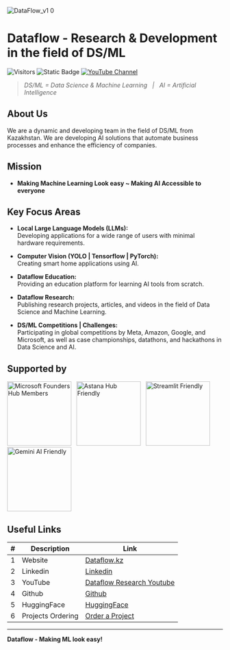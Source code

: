 ![DataFlow_v1 0](https://github.com/Dataflow-kz/.github/assets/108217670/5efd46c7-36c0-4867-bb87-0ab8b8a6c809)

# Dataflow - Research & Development in the field of DS/ML

![Visitors](https://api.visitorbadge.io/api/visitors?path=https%3A%2F%2Fgithub.com%2FDataflow-kz%2F.github&style=for-the-badge&label=Visitors&countColor=%232ccce4&labelStyle=upper)
![Static Badge](https://img.shields.io/badge/Powered%20by-Dataflow-lime?style=for-the-badge)
[![YouTube Channel](https://img.shields.io/badge/YouTube-Channel-red?style=for-the-badge&logo=youtube)](https://www.youtube.com/channel/UC67nxi7_QEAKISezy9uZqQw)

> *DS/ML = Data Science & Machine Learning &nbsp; | &nbsp; AI = Artificial Intelligence*

## About Us

We are a dynamic and developing team in the field of DS/ML from Kazakhstan. We are developing AI solutions that automate business processes and enhance the efficiency of companies.

## Mission

- **Making Machine Learning Look easy ~ Making AI Accessible to everyone**

## Key Focus Areas

- **Local Large Language Models (LLMs):**  
  Developing applications for a wide range of users with minimal hardware requirements.

- **Computer Vision (YOLO | Tensorflow | PyTorch):**  
  Creating smart home applications using AI.

- **Dataflow Education:**  
  Providing an education platform for learning AI tools from scratch.

- **Dataflow Research:**  
  Publishing research projects, articles, and videos in the field of Data Science and Machine Learning. 

- **DS/ML Competitions | Challenges:**  
  Participating in global competitions by Meta, Amazon, Google, and Microsoft, as well as case championships, datathons, and hackathons in Data Science and AI.


## Supported by

<a href="https://foundershub.startups.microsoft.com" target="_blank"><img src="https://startupstack.com/media/logo/MS_Startups_FH_lockup_hrz_OnLght_RGB.png" width="150" alt="Microsoft Founders Hub Members"></a> &nbsp; 
<a href="https://astanahub.com" target="_blank"><img src="https://lh6.googleusercontent.com/proxy/DOEfrWxxPKkIX4kIEraKaksP1ETs2QRaTUCW3xhkMT2hJkbQ5M3tew_w2TTj6Nmtd5Fu0s_Ze49MpWq7iHdEQuXXjAlQrUV_81afe9GWFMJyI2_M5S1m74imPRgo2AmuO6Ks5qq2c4r8ER9PumdwJfk7Xvj0EUUKX2P_kM5gLiCj0WrO" width="150" alt="Astana Hub Friendly"></a> &nbsp;
<a href="https://streamlit.io/" target="_blank"><img src="https://streamlit.io/images/brand/streamlit-logo-primary-colormark-darktext.png" width="150" alt="Streamlit Friendly"></a> &nbsp;
<a href="https://gemini.google.com" target="_blank"><img src="https://upload.wikimedia.org/wikipedia/commons/4/45/Gemini_language_model_logo.png" width="150" alt="Gemini AI Friendly"></a>

## Useful Links

| # | Description                  | Link                                                                                           |
|---| ---------------------------- | ---------------------------------------------------------------------------------------------- |
| 1 | Website                      | [Dataflow.kz](https://dataflow.kz/)                                                            |
| 2 | Linkedin                     | [Linkedin](https://www.linkedin.com/company/dataflow-kz)                                       |
| 3 | YouTube                      | [Dataflow Research Youtube](https://www.youtube.com/channel/UC67nxi7_QEAKISezy9uZqQw)          |
| 4 | Github                       | [Github](github.com/dataflow-kz)                                                               |
| 5 | HuggingFace                  | [HuggingFace](https://huggingface.co/dataflow)                                                 |
| 6 | Projects Ordering            | [Order a Project](https://airtable.com/apph8jeDeQkxxpx8h/shrI4C9kiN1vIcUBP)                    |

---

**Dataflow - Making ML look easy!**
